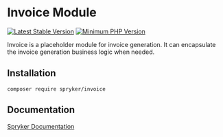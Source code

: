 # Invoice Module
[![Latest Stable Version](https://poser.pugx.org/spryker/invoice/v/stable.svg)](https://packagist.org/packages/spryker/invoice)
[![Minimum PHP Version](https://img.shields.io/badge/php-%3E%3D%208.3-8892BF.svg)](https://php.net/)

Invoice is a placeholder module for invoice generation. It can encapsulate the invoice generation business logic when needed.

## Installation

```
composer require spryker/invoice
```

## Documentation

[Spryker Documentation](https://docs.spryker.com)
